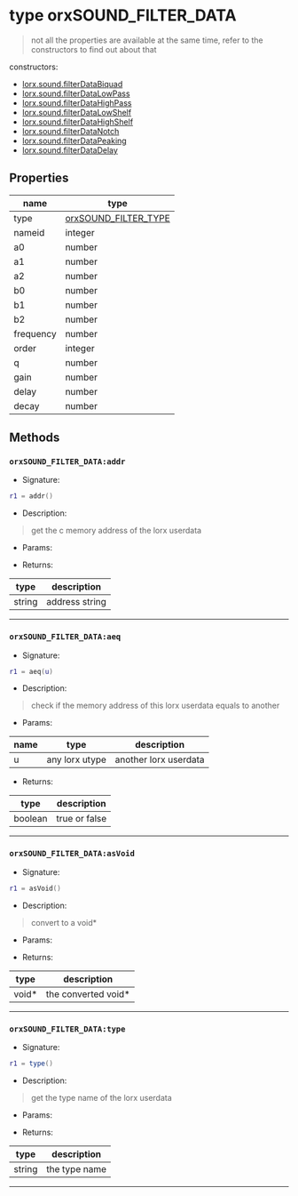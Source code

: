 # type orxSOUND_FILTER_DATA

> not all the properties are available at the same time, refer to the constructors to find out about that

constructors:

* [lorx.sound.filterDataBiquad](../modules/sound.md#filterdatabiquad)
* [lorx.sound.filterDataLowPass](../modules/sound.md#filterdatalowpass)
* [lorx.sound.filterDataHighPass](../modules/sound.md#filterdatahighpass)
* [lorx.sound.filterDataLowShelf](../modules/sound.md#filterdatalowshelf)
* [lorx.sound.filterDataHighShelf](../modules/sound.md#filterdatahighshelf)
* [lorx.sound.filterDataNotch](../modules/sound.md#filterdatanotch)
* [lorx.sound.filterDataPeaking](../modules/sound.md#filterdatapeaking)
* [lorx.sound.filterDataDelay](../modules/sound.md#filterdatadelay)

## Properties

name | type 
--- | --- 
type | [orxSOUND_FILTER_TYPE](../enums.md#orxsound_filter_type) 
nameid | integer
a0 | number
a1 | number
a2 | number
b0 | number
b1 | number
b2 | number
frequency | number
order | integer
q | number
gain | number
delay | number
decay | number

## Methods

### **`orxSOUND_FILTER_DATA:addr`**

* Signature:

```lua
r1 = addr()
```

* Description:

> get the c memory address of the lorx userdata

* Params:

* Returns:

type | description 
--- | ---
string | address string

---

### **`orxSOUND_FILTER_DATA:aeq`**

* Signature:

```lua
r1 = aeq(u)
```

* Description:

> check if the memory address of this lorx userdata equals to another

* Params:

name | type | description 
--- | --- | ---
u | any lorx utype | another lorx userdata

* Returns:

type | description 
--- | ---
boolean | true or false

---

### **`orxSOUND_FILTER_DATA:asVoid`**

* Signature:

```lua
r1 = asVoid()
```

* Description:

> convert to a void\*

* Params:

* Returns:

type | description 
--- | ---
void\* | the converted void\*

---

### **`orxSOUND_FILTER_DATA:type`**

* Signature:

```lua
r1 = type()
```

* Description:

> get the type name of the lorx userdata

* Params:

* Returns:

type | description 
--- | ---
string | the type name

---

